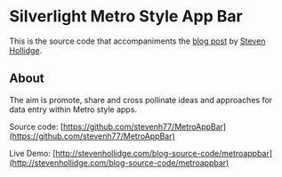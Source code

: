 # Silverlight Metro Style App Bar

This is the source code that accompaniments the [blog post](http://stevenhollidge.blogspot.co.uk/2012/06/silverlight-metro-app-bar.html) by [Steven Hollidge](http://stevenhollidge.com).


## About
The aim is promote, share and cross pollinate ideas and approaches for data entry within Metro style apps.

Source code:  [https://github.com/stevenh77/MetroAppBar](https://github.com/stevenh77/MetroAppBar)

Live Demo:  [http://stevenhollidge.com/blog-source-code/metroappbar](http://stevenhollidge.com/blog-source-code/metroappbar)
